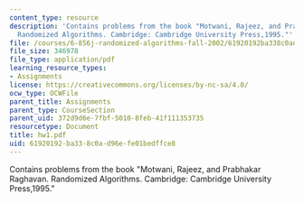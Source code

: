 ```yaml
---
content_type: resource
description: 'Contains problems from the book "Motwani, Rajeez, and Prabhakar Raghavan.
  Randomized Algorithms. Cambridge: Cambridge University Press,1995."'
file: /courses/6-856j-randomized-algorithms-fall-2002/61920192ba338c0ad96efe01bedffce8_hw1.pdf
file_size: 346978
file_type: application/pdf
learning_resource_types:
- Assignments
license: https://creativecommons.org/licenses/by-nc-sa/4.0/
ocw_type: OCWFile
parent_title: Assignments
parent_type: CourseSection
parent_uid: 372d9d6e-7fbf-5010-8feb-41f111353735
resourcetype: Document
title: hw1.pdf
uid: 61920192-ba33-8c0a-d96e-fe01bedffce8
---
```

Contains problems from the book "Motwani, Rajeez, and Prabhakar Raghavan. Randomized Algorithms. Cambridge: Cambridge University Press,1995."